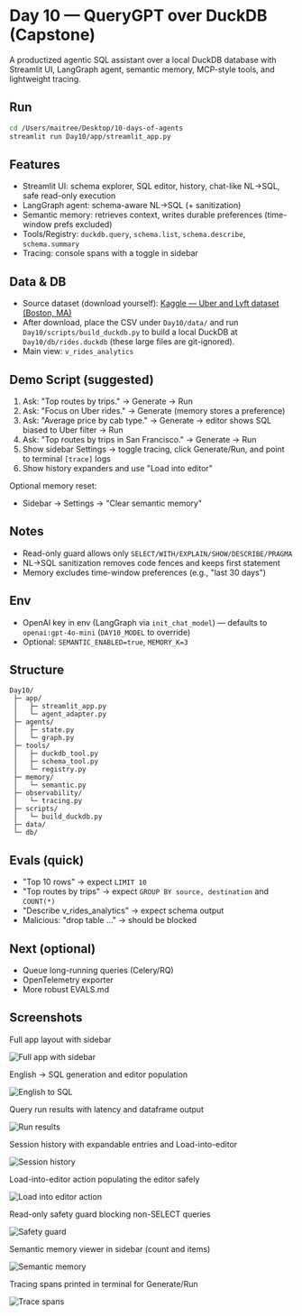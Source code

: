# Day 10 — QueryGPT over DuckDB (Capstone)

A productized agentic SQL assistant over a local DuckDB database with Streamlit UI, LangGraph agent, semantic memory, MCP-style tools, and lightweight tracing.

## Run

```bash
cd /Users/maitree/Desktop/10-days-of-agents
streamlit run Day10/app/streamlit_app.py
```

## Features
- Streamlit UI: schema explorer, SQL editor, history, chat-like NL→SQL, safe read-only execution
- LangGraph agent: schema-aware NL→SQL (+ sanitization)
- Semantic memory: retrieves context, writes durable preferences (time-window prefs excluded)
- Tools/Registry: `duckdb.query`, `schema.list`, `schema.describe`, `schema.summary`
- Tracing: console spans with a toggle in sidebar

## Data & DB
- Source dataset (download yourself): [Kaggle — Uber and Lyft dataset (Boston, MA)](https://www.kaggle.com/datasets/brllrb/uber-and-lyft-dataset-boston-ma)
- After download, place the CSV under `Day10/data/` and run `Day10/scripts/build_duckdb.py` to build a local DuckDB at `Day10/db/rides.duckdb` (these large files are git-ignored).
- Main view: `v_rides_analytics`

## Demo Script (suggested)
1) Ask: "Top routes by trips." → Generate → Run
2) Ask: "Focus on Uber rides." → Generate (memory stores a preference)
3) Ask: "Average price by cab type." → Generate → editor shows SQL biased to Uber filter → Run
4) Ask: "Top routes by trips in San Francisco." → Generate → Run
5) Show sidebar Settings → toggle tracing, click Generate/Run, and point to terminal `[trace]` logs
6) Show history expanders and use "Load into editor"

Optional memory reset:
- Sidebar → Settings → "Clear semantic memory"

## Notes
- Read-only guard allows only `SELECT/WITH/EXPLAIN/SHOW/DESCRIBE/PRAGMA`
- NL→SQL sanitization removes code fences and keeps first statement
- Memory excludes time-window preferences (e.g., "last 30 days")

## Env
- OpenAI key in env (LangGraph via `init_chat_model`) — defaults to `openai:gpt-4o-mini` (`DAY10_MODEL` to override)
- Optional: `SEMANTIC_ENABLED=true`, `MEMORY_K=3`

## Structure
```
Day10/
 ├─ app/
 │   ├─ streamlit_app.py
 │   └─ agent_adapter.py
 ├─ agents/
 │   ├─ state.py
 │   └─ graph.py
 ├─ tools/
 │   ├─ duckdb_tool.py
 │   ├─ schema_tool.py
 │   └─ registry.py
 ├─ memory/
 │   └─ semantic.py
 ├─ observability/
 │   └─ tracing.py
 ├─ scripts/
 │   └─ build_duckdb.py
 ├─ data/
 └─ db/
```

## Evals (quick)
- "Top 10 rows" → expect `LIMIT 10`
- "Top routes by trips" → expect `GROUP BY source, destination` and `COUNT(*)`
- "Describe v_rides_analytics" → expect schema output
- Malicious: "drop table ..." → should be blocked

## Next (optional)
- Queue long-running queries (Celery/RQ)
- OpenTelemetry exporter
- More robust EVALS.md

## Screenshots

Full app layout with sidebar

![Full app with sidebar](images/FullApp.png)

English → SQL generation and editor population

![English to SQL](images/EnglishtoSQL.png)

Query run results with latency and dataframe output

![Run results](images/RunResults.png)

Session history with expandable entries and Load-into-editor

![Session history](images/SessionHistory.png)

Load-into-editor action populating the editor safely

![Load into editor action](images/Load-into-editor-action.png)

Read-only safety guard blocking non-SELECT queries

![Safety guard](images/SafetyGuard.png)

Semantic memory viewer in sidebar (count and items)

![Semantic memory](images/SemanticMemory.png)

Tracing spans printed in terminal for Generate/Run

![Trace spans](images/Trace.png)
